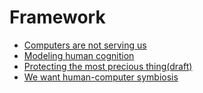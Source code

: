 # Framework

- [Computers are not serving us](computers-are-not-serving-us.md)
- [Modeling human cognition](modeling-human-cognition.md)
- [Protecting the most precious thing(draft)](protecting-the-most-precious-thingdraft.md)
- [We want human-computer symbiosis](we-want-human-computer-symbiosis.md)
